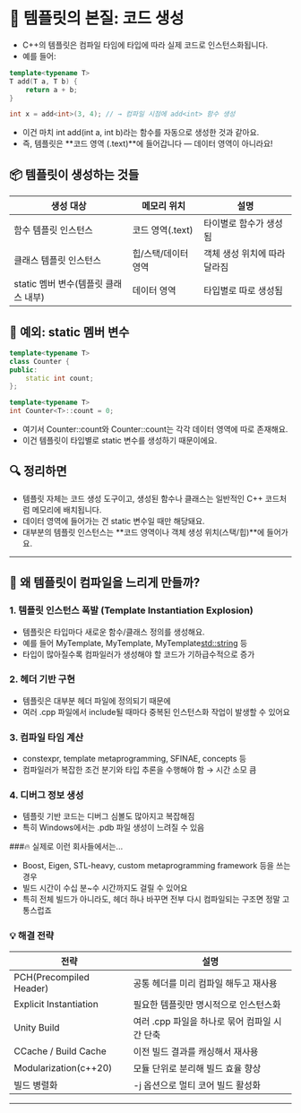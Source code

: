 # 🧠 템플릿의 본질: 코드 생성
- C++의 템플릿은 컴파일 타임에 타입에 따라 실제 코드로 인스턴스화됩니다.
- 예를 들어:
```cpp
template<typename T>
T add(T a, T b) {
    return a + b;
}

int x = add<int>(3, 4); // → 컴파일 시점에 add<int> 함수 생성
```

- 이건 마치 int add(int a, int b)라는 함수를 자동으로 생성한 것과 같아요.
- 즉, 템플릿은 **코드 영역 (.text)**에 들어갑니다 — 데이터 영역이 아니라요!

## 📦 템플릿이 생성하는 것들
|생성 대상|메모리 위치|설명|
|---------|----------|-----|
| 함수 템플릿 인스턴스 | 코드 영역(.text)  | 타이별로 함수가 생성됨  | 
| 클래스 템플릿 인스턴스 | 힙/스택/데이터 영역 | 객체 생성 위치에 따라 달라짐 | 
| static 멤버 변수(템플릿 클래스 내부) | 데이터 영역 | 타입별로 따로 생성됨  | 



## 🎯 예외: static 멤버 변수
```cpp
template<typename T>
class Counter {
public:
    static int count;
};

template<typename T>
int Counter<T>::count = 0;
```

- 여기서 Counter<int>::count와 Counter<float>::count는 각각 데이터 영역에 따로 존재해요.
- 이건 템플릿이 타입별로 static 변수를 생성하기 때문이에요.

## 🔍 정리하면
- 템플릿 자체는 코드 생성 도구이고,
생성된 함수나 클래스는 일반적인 C++ 코드처럼 메모리에 배치됩니다.
- 데이터 영역에 들어가는 건 static 변수일 때만 해당돼요.
- 대부분의 템플릿 인스턴스는 **코드 영역이나 객체 생성 위치(스택/힙)**에 들어가요.
---


## 🧠 왜 템플릿이 컴파일을 느리게 만들까?
### 1. 템플릿 인스턴스 폭발 (Template Instantiation Explosion)
- 템플릿은 타입마다 새로운 함수/클래스 정의를 생성해요.
- 예를 들어 MyTemplate<int>, MyTemplate<float>, MyTemplate<std::string> 등
- 타입이 많아질수록 컴파일러가 생성해야 할 코드가 기하급수적으로 증가
### 2. 헤더 기반 구현
- 템플릿은 대부분 헤더 파일에 정의되기 때문에
- 여러 .cpp 파일에서 include될 때마다 중복된 인스턴스화 작업이 발생할 수 있어요
### 3. 컴파일 타임 계산
- constexpr, template metaprogramming, SFINAE, concepts 등
- 컴파일러가 복잡한 조건 분기와 타입 추론을 수행해야 함 → 시간 소모 큼
### 4. 디버그 정보 생성
- 템플릿 기반 코드는 디버그 심볼도 많아지고 복잡해짐
- 특히 Windows에서는 .pdb 파일 생성이 느려질 수 있음

###🔥 실제로 이런 회사들에서는...
- Boost, Eigen, STL-heavy, custom metaprogramming framework 등을 쓰는 경우
- 빌드 시간이 수십 분~수 시간까지도 걸릴 수 있어요
- 특히 전체 빌드가 아니라도, 헤더 하나 바꾸면 전부 다시 컴파일되는 구조면 정말 고통스럽죠

### 💡 해결 전략
| 전략 | 설명 |
|------|------|
| PCH(Precompiled Header) | 공통 헤더를 미리 컴파일 해두고 재사용 | 
| Explicit Instantiation | 필요한 템플릿만 명시적으로 인스턴스화 | 
| Unity Build | 여러 .cpp 파일을 하나로 묶어 컴파일 시간 단축 | 
| CCache / Build Cache | 이전 빌드 결과를 캐싱해서 재사용 | 
| Modularization(c++20) | 모듈 단위로 분리해 빌드 효율 향상 | 
| 빌드 병렬화 | -j 옵션으로 멀티 코어 빌드 활성화  | 
----







